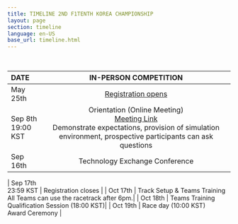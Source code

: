 ```yaml
---
title: TIMELINE 2ND F1TENTH KOREA CHAMPIONSHIP
layout: page
section: timeline
language: en-US
base_url: timeline.html
---
```

<br>


<!-- ***It will be open by April 30th*** -->

<!-- *-Note: The schedule may be subject to change depending on circumstances.* -->


<!-- | DATE | IN-PERSON COMPETITION |
|:---|:---|
| May 25th | Registration opens |
| Sep 15th - 23:59 KST | Registration closes |
| Aug 21th - 7pm KST |Online, Introduction of all teams, Race overview, Track overview for in-person competition<br> 
| Oct 17th | Introduction to F1/10th Challenges , Lectures on Autonomous Driving Technology |
| Oct 18th | Race Day(Time Trial) |
| Oct 19th | Race Day(Head to Head) , Award Ceremony -->

| DATE | IN-PERSON COMPETITION |
|:---|:---:|
| May 25th | [Registration opens](https://docs.google.com/forms/d/1ycNog7lz3oYiwzHIJfmzt0CW0E1GGCBMy1FUQ7ij1AI/viewform?edit_requested=true) |
| Sep 8th <br> 19:00 KST |Orientation (Online Meeting) <br> [Meeting Link](https://unist-kr.zoom.us/j/87812180691) <br> Demonstrate expectations, provision of simulation environment, prospective participants can ask questions |
| Sep 16th | Technology Exchange Conference |

| Sep 17th <br> 23:59 KST | Registration closes |
| Oct 17th | Track Setup & Teams Training <br> All Teams can use the racetrack after 6pm.|
| Oct 18th | Teams Training <br> Qualification Session (18:00 KST)|
| Oct 19th | Race day (10:00 KST) <br> Award Ceremony |

<!-- competition<br> 
| Oct 17th | Introduction to F1/10th Challenges , Lectures on Autonomous Driving Technology |
| Oct 18th | Race Day(Time Trial) |
| Oct 19th | Race Day(Head to Head) , Award Ceremony -->
